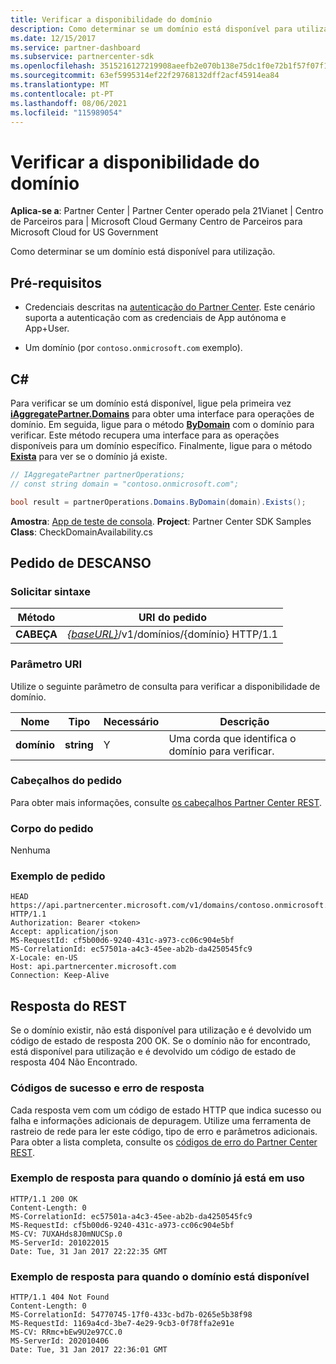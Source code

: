 ```yaml
---
title: Verificar a disponibilidade do domínio
description: Como determinar se um domínio está disponível para utilização.
ms.date: 12/15/2017
ms.service: partner-dashboard
ms.subservice: partnercenter-sdk
ms.openlocfilehash: 3515216127219908aeefb2e070b138e75dc1f0e72b1f57f07f1dbff65ab79558
ms.sourcegitcommit: 63ef5995314ef22f29768132dff2acf45914ea84
ms.translationtype: MT
ms.contentlocale: pt-PT
ms.lasthandoff: 08/06/2021
ms.locfileid: "115989054"
---
```

# <a name="verify-domain-availability"></a>Verificar a disponibilidade do domínio

**Aplica-se a**: Partner Center | Partner Center operado pela 21Vianet | Centro de Parceiros para | Microsoft Cloud Germany Centro de Parceiros para Microsoft Cloud for US Government

Como determinar se um domínio está disponível para utilização.

## <a name="prerequisites"></a>Pré-requisitos

- Credenciais descritas na [autenticação do Partner Center](partner-center-authentication.md). Este cenário suporta a autenticação com as credenciais de App autónoma e App+User.

- Um domínio (por `contoso.onmicrosoft.com` exemplo).

## <a name="c"></a>C\#

Para verificar se um domínio está disponível, ligue pela primeira vez [**iAggregatePartner.Domains**](/dotnet/api/microsoft.store.partnercenter.ipartner.domains) para obter uma interface para operações de domínio. Em seguida, ligue para o método [**ByDomain**](/dotnet/api/microsoft.store.partnercenter.domains.idomaincollection.bydomain) com o domínio para verificar. Este método recupera uma interface para as operações disponíveis para um domínio específico. Finalmente, ligue para o método [**Exista**](/dotnet/api/microsoft.store.partnercenter.domains.idomain.exists) para ver se o domínio já existe.

``` csharp
// IAggregatePartner partnerOperations;
// const string domain = "contoso.onmicrosoft.com";

bool result = partnerOperations.Domains.ByDomain(domain).Exists();
```

**Amostra**: [App de teste de consola](console-test-app.md). **Project**: Partner Center SDK Samples **Class**: CheckDomainAvailability.cs

## <a name="rest-request"></a>Pedido de DESCANSO

### <a name="request-syntax"></a>Solicitar sintaxe

| Método   | URI do pedido                                                              |
|----------|--------------------------------------------------------------------------|
| **CABEÇA** | [*{baseURL}*](partner-center-rest-urls.md)/v1/domínios/{domínio} HTTP/1.1 |

### <a name="uri-parameter"></a>Parâmetro URI

Utilize o seguinte parâmetro de consulta para verificar a disponibilidade de domínio.

| Nome       | Tipo       | Necessário | Descrição                                   |
|------------|------------|----------|-----------------------------------------------|
| **domínio** | **string** | Y        | Uma corda que identifica o domínio para verificar. |

### <a name="request-headers"></a>Cabeçalhos do pedido

Para obter mais informações, consulte [os cabeçalhos Partner Center REST](headers.md).

### <a name="request-body"></a>Corpo do pedido

Nenhuma

### <a name="request-example"></a>Exemplo de pedido

```http
HEAD https://api.partnercenter.microsoft.com/v1/domains/contoso.onmicrosoft.com HTTP/1.1
Authorization: Bearer <token>
Accept: application/json
MS-RequestId: cf5b00d6-9240-431c-a973-cc06c904e5bf
MS-CorrelationId: ec57501a-a4c3-45ee-ab2b-da4250545fc9
X-Locale: en-US
Host: api.partnercenter.microsoft.com
Connection: Keep-Alive
```

## <a name="rest-response"></a>Resposta do REST

Se o domínio existir, não está disponível para utilização e é devolvido um código de estado de resposta 200 OK. Se o domínio não for encontrado, está disponível para utilização e é devolvido um código de estado de resposta 404 Não Encontrado.

### <a name="response-success-and-error-codes"></a>Códigos de sucesso e erro de resposta

Cada resposta vem com um código de estado HTTP que indica sucesso ou falha e informações adicionais de depuragem. Utilize uma ferramenta de rastreio de rede para ler este código, tipo de erro e parâmetros adicionais. Para obter a lista completa, consulte os [códigos de erro do Partner Center REST](error-codes.md).

### <a name="response-example-for-when-the-domain-is-already-in-use"></a>Exemplo de resposta para quando o domínio já está em uso

```http
HTTP/1.1 200 OK
Content-Length: 0
MS-CorrelationId: ec57501a-a4c3-45ee-ab2b-da4250545fc9
MS-RequestId: cf5b00d6-9240-431c-a973-cc06c904e5bf
MS-CV: 7UXAHds8J0mNUCSp.0
MS-ServerId: 201022015
Date: Tue, 31 Jan 2017 22:22:35 GMT
```

### <a name="response-example-for-when-the-domain-is-available"></a>Exemplo de resposta para quando o domínio está disponível

```http
HTTP/1.1 404 Not Found
Content-Length: 0
MS-CorrelationId: 54770745-17f0-433c-bd7b-0265e5b38f98
MS-RequestId: 1169a4cd-3be7-4e29-9cb3-0f78ffa2e91e
MS-CV: RRmc+bEw9U2e97CC.0
MS-ServerId: 202010406
Date: Tue, 31 Jan 2017 22:36:01 GMT
```
